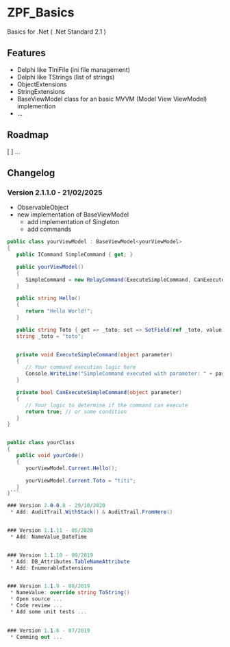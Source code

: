 # ZPF_Basics
Basics for .Net ( .Net Standard 2.1 )

## Features
 * Delphi like TIniFile (ini file management)
 * Delphi like TStrings (list of strings)
 * ObjectExtensions
 * StringExtensions
 * BaseViewModel class for an basic MVVM (Model View ViewModel) implemention
 * ...

## Roadmap
[ ] ...


## Changelog  
### Version 2.1.1.0 - 21/02/2025
* ObservableObject
* new implementation of BaseViewModel
  *  add implementation of Singleton
  *  add commands

```csharp
public class yourViewModel : BaseViewModel<yourViewModel>
{
   public ICommand SimpleCommand { get; } 

   public yourViewModel()
   {
      SimpleCommand = new RelayCommand(ExecuteSimpleCommand, CanExecuteSimpleCommand);
   }

   public string Hello()
   {
      return "Hello World!";
   }

   public string Toto { get => _toto; set => SetField(ref _toto, value); }
   string _toto = "toto";


   private void ExecuteSimpleCommand(object parameter)
   {
      // Your command execution logic here
      Console.WriteLine("SimpleCommand executed with parameter: " + parameter);
   }

   private bool CanExecuteSimpleCommand(object parameter)
   {
      // Your logic to determine if the command can execute
      return true; // or some condition
   }
}


public class yourClass
{
   public void yourCode()
   {
      yourViewModel.Current.Hello();

      yourViewModel.Current.Toto = "titi";
   }
}```

### Version 2.0.0.8 - 29/10/2020
 * Add: AuditTrail.WithStack() & AuditTrail.FromHere()


### Version 1.1.11 - 05/2020
 * Add: NameValue_DateTime


### Version 1.1.10 - 09/2019
 * Add: DB_Attributes.TableNameAttribute
 * Add: EnumerableExtensions


### Version 1.1.9 - 08/2019
 * NameValue: override string ToString()
 * Open source ...
 * Code review ...
 * Add some unit tests ...
   

### Version 1.1.6 - 07/2019  
 * Comming out ...
